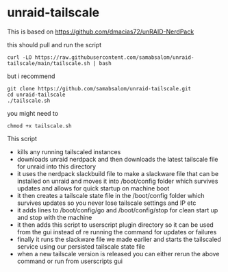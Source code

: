 # unraid-tailscale

This is based on https://github.com/dmacias72/unRAID-NerdPack


this should pull and run the script
```
curl -LO https://raw.githubusercontent.com/samabsalom/unraid-tailscale/main/tailscale.sh | bash
```

but i recommend 
```
git clone https://github.com/samabsalom/unraid-tailscale.git
cd unraid-tailscale
./tailscale.sh
```

you might need to
```
chmod +x tailscale.sh
```

This script 
- kills any running tailscaled instances
- downloads unraid nerdpack and then downloads the latest tailscale file for unraid into this directory 
- it uses the nerdpack slackbuild file to make a slackware file that can be installed on unraid and moves it into /boot/config folder which survives updates and allows for quick startup on machine boot
- it then creates a tailscale state file in the /boot/config folder which survives updates so you never lose tailscale settings and IP etc
- it adds lines to /boot/config/go and /boot/config/stop for clean start up and stop with the machine 
- it then adds this script to userscript plugin directory so it can be used from the gui instead of re running the command for updates or failures
- finally it runs the slackware file we made earlier and starts the tailscaled service using our persisted tailscale state file 
- when a new tailscale version is released you can either rerun the above command or run from userscripts gui
